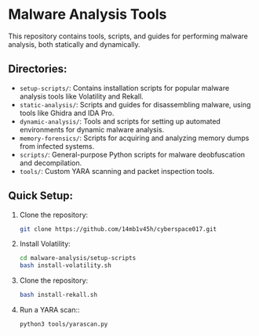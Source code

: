 # Malware Analysis Tools

This repository contains tools, scripts, and guides for performing malware analysis, both statically and dynamically.

## Directories:

- `setup-scripts/`: Contains installation scripts for popular malware analysis tools like Volatility and Rekall.
- `static-analysis/`: Scripts and guides for disassembling malware, using tools like Ghidra and IDA Pro.
- `dynamic-analysis/`: Tools and scripts for setting up automated environments for dynamic malware analysis.
- `memory-forensics/`: Scripts for acquiring and analyzing memory dumps from infected systems.
- `scripts/`: General-purpose Python scripts for malware deobfuscation and decompilation.
- `tools/`: Custom YARA scanning and packet inspection tools.

## Quick Setup:

1. Clone the repository:
   ```bash
   git clone https://github.com/14mb1v45h/cyberspace017.git

2. Install Volatility:
   ```bash
   cd malware-analysis/setup-scripts
   bash install-volatility.sh

3. Clone the repository:
   ```bash
   bash install-rekall.sh
   
3. Run a YARA scan::
   ```bash
   python3 tools/yarascan.py
